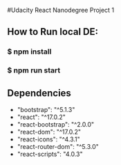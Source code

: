 #Udacity React Nanodegree Project 1

## How to Run local DE: 

### $ npm install
### $ npm run start

## Dependencies
- "bootstrap": "^5.1.3"
- "react": "^17.0.2"
- "react-bootstrap": "^2.0.0"
- "react-dom": "^17.0.2"
- "react-icons": "^4.3.1"
- "react-router-dom": "^5.3.0"
- "react-scripts": "4.0.3"
